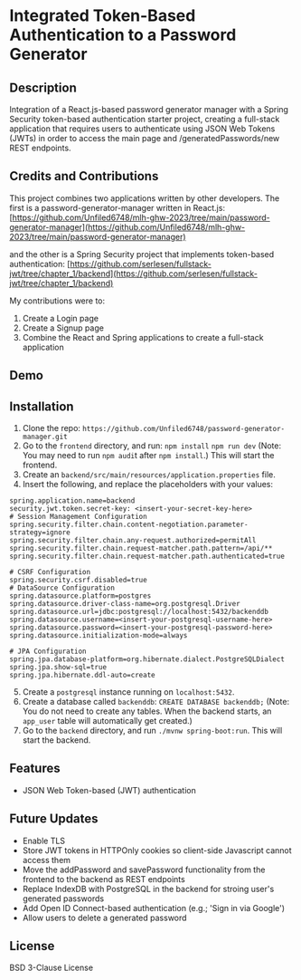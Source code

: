# Integrated Token-Based Authentication to a Password Generator

## Description
Integration of a React.js-based password generator manager with a Spring Security token-based authentication starter project, creating a full-stack application that requires users to authenticate using JSON Web Tokens (JWTs) in order to access the main page and /generatedPasswords/new REST endpoints.

## Credits and Contributions
This project combines two applications written by other developers. The first is a password-generator-manager written in React.js:
[https://github.com/Unfiled6748/mlh-ghw-2023/tree/main/password-generator-manager](https://github.com/Unfiled6748/mlh-ghw-2023/tree/main/password-generator-manager)

and the other is a Spring Security project that implements token-based authentication:
[https://github.com/serlesen/fullstack-jwt/tree/chapter_1/backend](https://github.com/serlesen/fullstack-jwt/tree/chapter_1/backend)

My contributions were to: 
1. Create a Login page
2. Create a Signup page
3. Combine the React and Spring applications to create a full-stack application

## Demo
<insert demo.mov here>

## Installation
1. Clone the repo: 
`https://github.com/Unfiled6748/password-generator-manager.git`
2. Go to the `frontend` directory, and run:
`npm install`
`npm run dev`
(Note: You may need to run `npm audi`t after `npm install`.)
This will start the frontend.
3. Create an `backend/src/main/resources/application.properties` file.
5. Insert the following, and replace the placeholders with your values:
```
spring.application.name=backend
security.jwt.token.secret-key: <insert-your-secret-key-here>
# Session Management Configuration
spring.security.filter.chain.content-negotiation.parameter-strategy=ignore
spring.security.filter.chain.any-request.authorized=permitAll
spring.security.filter.chain.request-matcher.path.pattern=/api/**
spring.security.filter.chain.request-matcher.path.authenticated=true

# CSRF Configuration
spring.security.csrf.disabled=true
# DataSource Configuration
spring.datasource.platform=postgres
spring.datasource.driver-class-name=org.postgresql.Driver
spring.datasource.url=jdbc:postgresql://localhost:5432/backenddb
spring.datasource.username=<insert-your-postgresql-username-here>
spring.datasource.password=<insert-your-postgresql-password-here>
spring.datasource.initialization-mode=always

# JPA Configuration
spring.jpa.database-platform=org.hibernate.dialect.PostgreSQLDialect
spring.jpa.show-sql=true
spring.jpa.hibernate.ddl-auto=create
```
5. Create a `postgresql` instance running on `localhost:5432`.
6. Create a database called `backenddb`:
`CREATE DATABASE backenddb;`
(Note: You  do not need to create any tables. When the backend starts, an `app_user` table will automatically get created.)
7. Go to the `backend` directory, and run `./mvnw spring-boot:run`.
This will start the backend.


## Features
- JSON Web Token-based (JWT) authentication
## Future Updates
- Enable TLS
- Store JWT tokens in HTTPOnly cookies so client-side Javascript cannot access them
- Move the addPassword and savePassword functionality from the frontend to the backend as REST endpoints
- Replace IndexDB with PostgreSQL in the backend for stroing user's generated passwords
- Add Open ID Connect-based authentication (e.g.; 'Sign in via Google')
- Allow users to delete a generated password



## License

BSD 3-Clause License

